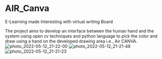 # AIR_Canva
E-Learning made Interesting with virtual writing Board


The project aims to develop an interface between the human hand and the system using open cv techniques and python language to pick the color and draw using a hand on the developed drawing area i.e., Air CANVA.
![photo_2022-05-12_21-22-00](https://user-images.githubusercontent.com/92975269/168118203-2e942799-9c2c-42ee-97e0-46f19b87942c.jpg)
![photo_2022-05-12_21-21-48](https://user-images.githubusercontent.com/92975269/168118209-60e7aa43-2c56-4ba3-bd2a-28b354410234.jpg)
![photo_2022-05-12_21-21-23](https://user-images.githubusercontent.com/92975269/168118222-f6d40e05-31fd-4696-bbe8-45b316920c59.jpg)
